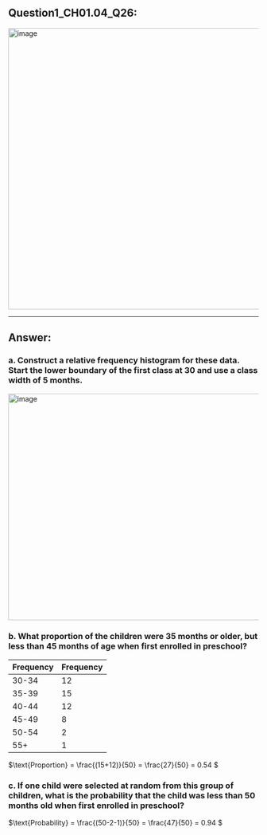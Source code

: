 ## Question1_CH01.04_Q26:
<img width="547" height="565" alt="image" src="https://github.com/user-attachments/assets/151b877f-592f-4af0-9660-b0d5cf827cfb" />

---
## Answer:
### a. Construct a relative frequency histogram for these data. Start the lower boundary of the first class at 30 and use a class width of 5 months.
<img width="576" height="455" alt="image" src="https://github.com/user-attachments/assets/7a741f48-d6fe-406d-89cb-f2222d25de02" />

### b. What proportion of the children were 35 months or older, but less than 45 months of age when first enrolled in preschool?
| Frequency| Frequency|
|--------------|------|
| 30-34        | 12   |
| 35-39        | 15   |
| 40-44        | 12   |
| 45-49        | 8    |
| 50-54        | 2    |
| 55+      | 1    |

$\text{Proportion} = \frac{(15+12)}{50} = \frac{27}{50} = 0.54 $
### c. If one child were selected at random from this group of children, what is the probability that the child was less than 50 months old when first enrolled in preschool?
$\text{Probability} = \frac{(50-2-1)}{50} = \frac{47}{50} = 0.94 $
